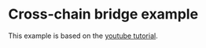 # Cross-chain bridge example

This example is based on the [youtube tutorial](https://www.youtube.com/watch?v=LFoTlG-4TmU).
